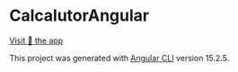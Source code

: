 # CalcalutorAngular
[Visit 👀 the app](https://yiyi41.github.io/calculator-angular/)

This project was generated with [Angular CLI](https://github.com/angular/angular-cli) version 15.2.5.

